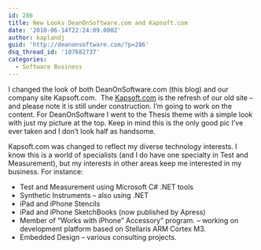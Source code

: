 ```yaml
---
id: 286
title: New Looks DeanOnSoftware.com and Kapsoft.com
date: '2010-06-14T22:24:09.000Z'
author: kaplandj
guid: 'http://deanonsoftware.com/?p=286'
dsq_thread_id: '107682737'
categories:
  - Software Business
---
```

I changed the look of both DeanOnSoftware.com (this blog) and our company site Kapsoft.com.  The [Kapsoft.com](http://kapsoft.com/) is the refresh of our old site – and please note it is still under construction. I’m going to work on the content. For DeanOnSoftware I went to the Thesis theme with a simple look with just my picture at the top. Keep in mind this is the only good pic I’ve ever taken and I don’t look half as handsome.

Kapsoft.com was changed to reflect my diverse technology interests. I know this is a world of specialists (and I do have one specialty in Test and Measurement), but my interests in other areas keep me interested in my business. For instance:

  * Test and Measurement using Microsoft C# .NET tools
  * Synthetic Instruments – also using .NET
  * iPad and iPhone Stencils
  * iPad and iPhone SketchBooks (now published by Apress)
  * Member of “Works with iPhone” Accessory” program. – working on development platform based on Stellaris ARM Cortex M3.
  * Embedded Design – various consulting projects.
